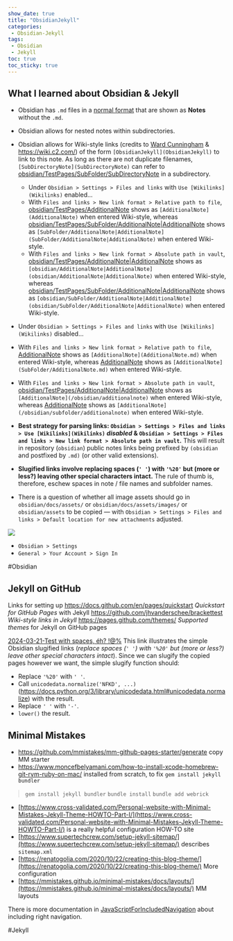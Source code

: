 ```yaml
---
show_date: true
title: "ObsidianJekyll"
categories:
 - Obsidian-Jekyll
tags:
 - Obsidian
 - Jekyll
toc: true
toc_sticky: true
---
```

## What I learned about Obsidian & Jekyll

- Obsidian has `.md` files in a [normal format](https://www.markdownguide.org/tools/obsidian/) that are shown as **Notes** without the `.md`.
- Obsidian allows for nested notes within subdirectories.
- Obsidian allows for Wiki-style links (credits to [Ward Cunningham](https://en.wikipedia.org/wiki/Ward_Cunningham) & https://wiki.c2.com/) of the form `[ObsidianJekyll](ObsidianJekyll)` to link to this note. As long as there are not duplicate filenames, `[SubDirectoryNote](SubDirectoryNote)` can refer to [obsidian/TestPages/SubFolder/SubDirectoryNote](obsidian/TestPages/SubFolder/SubDirectoryNote) in a subdirectory.
  - Under `Obsidian > Settings > Files and links` with `Use [Wikilinks](Wikilinks)` enabled...
   - With `Files and links > New link format > Relative path to file`, [obsidian/TestPages/AdditionalNote](obsidian/TestPages/AdditionalNote) shows as `[AdditionalNote](AdditionalNote)` when entered Wiki-style, whereas [obsidian/TestPages/SubFolder/AdditionalNote|AdditionalNote](obsidian/TestPages/SubFolder/AdditionalNote|AdditionalNote) shows as `[SubFolder/AdditionalNote|AdditionalNote](SubFolder/AdditionalNote|AdditionalNote)` when entered Wiki-style.
   - With `Files and links > New link format > Absolute path in vault`, [obsidian/TestPages/AdditionalNote|AdditionalNote](obsidian/TestPages/AdditionalNote|AdditionalNote) shows as `[obsidian/AdditionalNote|AdditionalNote](obsidian/AdditionalNote|AdditionalNote)` when entered Wiki-style, whereas [obsidian/TestPages/SubFolder/AdditionalNote|AdditionalNote](obsidian/TestPages/SubFolder/AdditionalNote|AdditionalNote) shows as `[obsidian/SubFolder/AdditionalNote|AdditionalNote](obsidian/SubFolder/AdditionalNote|AdditionalNote)` when entered Wiki-style.
 - Under `Obsidian > Settings > Files and links` with `Use [Wikilinks](Wikilinks)` disabled...
  - With `Files and links > New link format > Relative path to file`, [AdditionalNote](/obsidian/testpages/additionalnote) shows as `[AdditionalNote](AdditionalNote.md)` when entered Wiki-style, whereas [AdditionalNote](/obsidian/testpages/subfolder/additionalnote) shows as `[AdditionalNote](SubFolder/AdditionalNote.md)` when entered Wiki-style.
  - With `Files and links > New link format > Absolute path in vault`, [obsidian/TestPages/AdditionalNote|AdditionalNote](obsidian/TestPages/AdditionalNote|AdditionalNote) shows as `[AdditionalNote](/obsidian/additionalnote)` when entered Wiki-style, whereas [AdditionalNote](/obsidian/testpages/subfolder/additionalnote) shows as `[AdditionalNote](/obsidian/subfolder/additionalnote)` when entered Wiki-style.

- **Best strategy for parsing links: `Obsidian > Settings > Files and links > Use [Wikilinks](Wikilinks)` *disabled* & `Obsidian > Settings > Files and links > New link format > Absolute path in vault`.**  This will result in repository (`obsidian`) public notes links being prefixed by `(obsidian` and postfixed by `.md)` (or other valid extensions).
- **Slugified links involve replacing spaces (`' '`) with `'%20'` but (more or less?) leaving other special characters intact.** The rule of thumb is, therefore, eschew spaces in note / file names and subfolder names.
- There is a question of whether all image assets should go in `obsidian/docs/assets/` or `obsidian/docs/assets/images/` or `obsidian/assets` to be copied — with `Obsidian > Settings > Files and links > Default location for new attachments` adjusted.

![](/obsidian/assets/obsidian/pasted-image-20240324105650.png)

- `Obsidian > Settings`
 - `General > Your Account > Sign In`

#Obsidian

## Jekyll on GitHub

Links for setting up
https://docs.github.com/en/pages/quickstart *Quickstart for GitHub Pages* with Jekyll
https://github.com/jhvanderschee/brackettest *Wiki-style links in Jekyll*
https://pages.github.com/themes/ *Supported themes* for Jekyll on GitHub pages

[2024-03-21-Test with spaces, éh? !@%](/obsidian/docs/-posts/nesteddirectory/2024-03-21-test-with-spaces-eh) This link illustrates the simple Obsidian slugified links (*replace spaces (`' '`) with `'%20'` but (more or less?) leave other special characters intact*). Since we can slugify the copied pages however we want, the simple slugify function should:
- Replace `'%20'` with `' '`.
- Call `unicodedata.normalize('NFKD', ...)` (https://docs.python.org/3/library/unicodedata.html#unicodedata.normalize) with the result.
- Replace `' '` with `'-'`.
- `lower()` the result.
## Minimal Mistakes

- https://github.com/mmistakes/mm-github-pages-starter/generate copy MM starter
- https://www.moncefbelyamani.com/how-to-install-xcode-homebrew-git-rvm-ruby-on-mac/ installed from scratch, to fix `gem install jekyll bundler`

> `gem install jekyll bundler`
> `bundle install`
> `bundle add webrick`

- [https://www.cross-validated.com/Personal-website-with-Minimal-Mistakes-Jekyll-Theme-HOWTO-Part-I/](https://www.cross-validated.com/Personal-website-with-Minimal-Mistakes-Jekyll-Theme-HOWTO-Part-I/) is a really helpful configuration HOW-TO site
- [https://www.supertechcrew.com/setup-jekyll-sitemap/](https://www.supertechcrew.com/setup-jekyll-sitemap/) describes `sitemap.xml`
- [https://renatogolia.com/2020/10/22/creating-this-blog-theme/](https://renatogolia.com/2020/10/22/creating-this-blog-theme/) More configuration
- [https://mmistakes.github.io/minimal-mistakes/docs/layouts/](https://mmistakes.github.io/minimal-mistakes/docs/layouts/) MM layouts

There is more documentation in [JavaScriptForIncludedNavigation](/obsidian/obsidian-jekyll/javascriptforincludednavigation) about including right navigation.

#Jekyll



<!-- Modified 2024-03-27:22:33:59 -->
